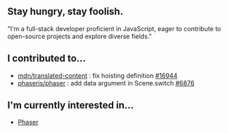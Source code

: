 ## Stay hungry, stay foolish.
"I'm a full-stack developer proficient in JavaScript, eager to contribute to open-source projects and explore diverse fields."

## I contributed to...
- [mdn/translated-content](https://github.com/mdn/translated-content/) : fix hoisting definition [#16944](https://github.com/mdn/translated-content/pull/16944)
- [phaserjs/phaser](https://github.com/phaserjs/phaser) : add data argument in Scene.switch [#6876](https://github.com/phaserjs/phaser/pull/6876)


## I'm currently interested in...
- [Phaser](https://github.com/phaserjs/phaser)
